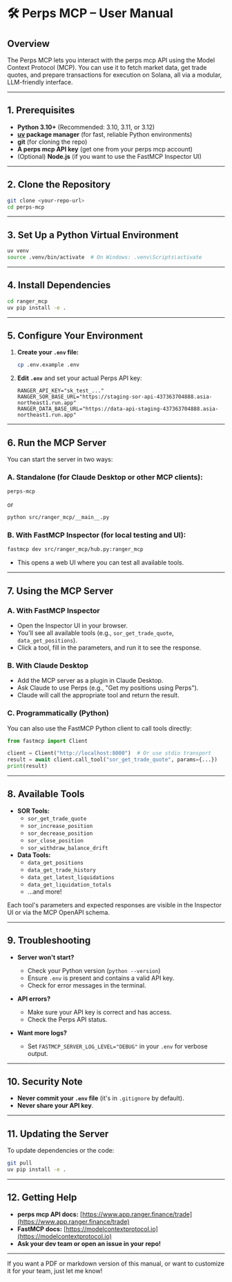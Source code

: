 # 🛠️ Perps MCP – User Manual

## Overview

The Perps MCP lets you interact with the perps mcp API using the Model Context Protocol (MCP). You can use it to fetch market data, get trade quotes, and prepare transactions for execution on Solana, all via a modular, LLM-friendly interface.

---

## 1. **Prerequisites**

- **Python 3.10+** (Recommended: 3.10, 3.11, or 3.12)
- **[uv](https://github.com/astral-sh/uv) package manager** (for fast, reliable Python environments)
- **git** (for cloning the repo)
- **A perps mcp API key** (get one from your perps mcp account)
- (Optional) **Node.js** (if you want to use the FastMCP Inspector UI)

---

## 2. **Clone the Repository**

```bash
git clone <your-repo-url>
cd perps-mcp
```

---

## 3. **Set Up a Python Virtual Environment**

```bash
uv venv
source .venv/bin/activate  # On Windows: .venv\Scripts\activate
```

---

## 4. **Install Dependencies**

```bash
cd ranger_mcp
uv pip install -e .
```

---

## 5. **Configure Your Environment**

1. **Create your `.env` file:**
   ```bash
   cp .env.example .env
   ```
2. **Edit `.env`** and set your actual Perps API key:
   ```
   RANGER_API_KEY="sk_test_..."
   RANGER_SOR_BASE_URL="https://staging-sor-api-437363704888.asia-northeast1.run.app"
   RANGER_DATA_BASE_URL="https://data-api-staging-437363704888.asia-northeast1.run.app"
   ```

---

## 6. **Run the MCP Server**

You can start the server in two ways:

### **A. Standalone (for Claude Desktop or other MCP clients):**

```bash
perps-mcp
```

or

```bash
python src/ranger_mcp/__main__.py
```

### **B. With FastMCP Inspector (for local testing and UI):**

```bash
fastmcp dev src/ranger_mcp/hub.py:ranger_mcp
```

- This opens a web UI where you can test all available tools.

---

## 7. **Using the MCP Server**

### **A. With FastMCP Inspector**

- Open the Inspector UI in your browser.
- You'll see all available tools (e.g., `sor_get_trade_quote`, `data_get_positions`).
- Click a tool, fill in the parameters, and run it to see the response.

### **B. With Claude Desktop**

- Add the MCP server as a plugin in Claude Desktop.
- Ask Claude to use Perps (e.g., "Get my positions using Perps").
- Claude will call the appropriate tool and return the result.

### **C. Programmatically (Python)**

You can also use the FastMCP Python client to call tools directly:

```python
from fastmcp import Client

client = Client("http://localhost:8000")  # Or use stdio transport
result = await client.call_tool("sor_get_trade_quote", params={...})
print(result)
```

---

## 8. **Available Tools**

- **SOR Tools:**
  - `sor_get_trade_quote`
  - `sor_increase_position`
  - `sor_decrease_position`
  - `sor_close_position`
  - `sor_withdraw_balance_drift`
- **Data Tools:**
  - `data_get_positions`
  - `data_get_trade_history`
  - `data_get_latest_liquidations`
  - `data_get_liquidation_totals`
  - ...and more!

Each tool's parameters and expected responses are visible in the Inspector UI or via the MCP OpenAPI schema.

---

## 9. **Troubleshooting**

- **Server won't start?**

  - Check your Python version (`python --version`)
  - Ensure `.env` is present and contains a valid API key.
  - Check for error messages in the terminal.

- **API errors?**

  - Make sure your API key is correct and has access.
  - Check the Perps API status.

- **Want more logs?**
  - Set `FASTMCP_SERVER_LOG_LEVEL="DEBUG"` in your `.env` for verbose output.

---

## 10. **Security Note**

- **Never commit your `.env` file** (it's in `.gitignore` by default).
- **Never share your API key**.

---

## 11. **Updating the Server**

To update dependencies or the code:

```bash
git pull
uv pip install -e .
```

---

## 12. **Getting Help**

- **perps mcp API docs:** [https://www.app.ranger.finance/trade](https://www.app.ranger.finance/trade)
- **FastMCP docs:** [https://modelcontextprotocol.io](https://modelcontextprotocol.io)
- **Ask your dev team or open an issue in your repo!**

---

If you want a PDF or markdown version of this manual, or want to customize it for your team, just let me know!
